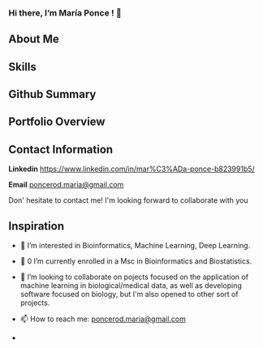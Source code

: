 
### Hi there, I’m María Ponce ! 🌿

## About Me

## Skills

## Github Summary 

## Portfolio Overview

## Contact Information
  
  **Linkedin** https://www.linkedin.com/in/mar%C3%ADa-ponce-b823991b5/ 
    
  **Email** poncerod.maria@gmail.com

Don' hesitate to contact me! I'm looking forward to collaborate with you 

## Inspiration 

- 👀 I’m interested in Bioinformatics, Machine Learning, Deep Learning.

- 🌱 0 I’m currently enrolled in a Msc in Bioinformatics and Biostatistics. 

- 💞️ I’m looking to collaborate on pojects focused on the application of machine learning in biological/medical data,
  as well as developing software focused on biology, but I'm also opened to other sort of projects.

- 📫 How to reach me: 
          poncerod.maria@gmail.com
          
- 
